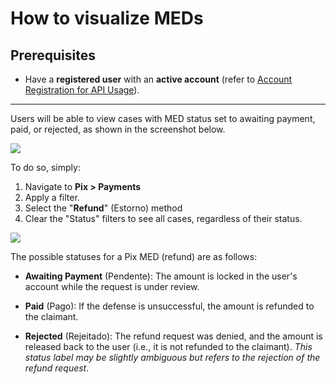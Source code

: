 # How to visualize MEDs
## Prerequisites
- Have a **registered user** with an **active account** (refer to [Account Registration for API Usage](accountRegistration.md)).

---

Users will be able to view cases with MED status set to awaiting payment, paid, or rejected, as shown in the screenshot below.

![][image1]

To do so, simply:

1. Navigate to **Pix > Payments**
2. Apply a filter.
3. Select the "**Refund**" (Estorno) method
4. Clear the "Status" filters to see all cases, regardless of their status.

![][image2]

The possible statuses for a Pix MED (refund) are as follows:

- **Awaiting Payment** (Pendente): The amount is locked in the user's account while the request is under review.

- **Paid** (Pago): If the defense is unsuccessful, the amount is refunded to the claimant.

- **Rejected** (Rejeitado): The refund request was denied, and the amount is released back to the user (i.e., it is not refunded to the claimant). _This status label may be slightly ambiguous but refers to the rejection of the refund request_.


[image1]: /docs/images/Pay/meds/meds-1.png
[image2]: /docs/images/Pay/meds/meds-2.png